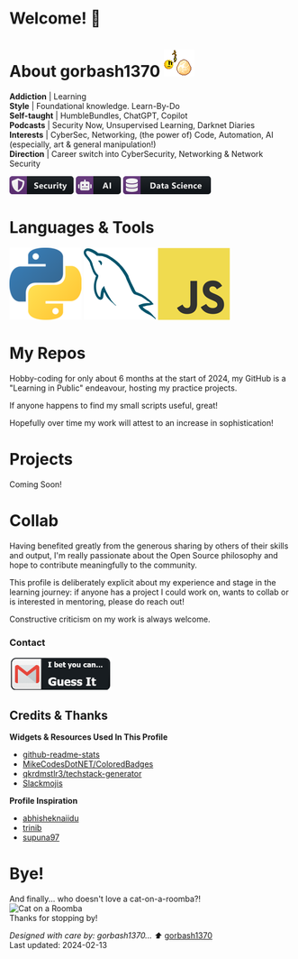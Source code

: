 # Welcome! 👋


# About gorbash1370 ![Dragon Egg](emojis/dragon_egg.gif)

**Addiction**  | Learning  
**Style** | Foundational knowledge. Learn-By-Do  
**Self-taught** | HumbleBundles, ChatGPT, Copilot  
**Podcasts** | Security Now, Unsupervised Learning, Darknet Diaries  
**Interests** | CyberSec, Networking, (the power of) Code, Automation, AI (especially, art & general manipulation!)  
**Direction**  | Career switch into CyberSecurity, Networking & Network Security  


![Badge Security](boring_README/security_small.png) ![Badge AI](boring_README/ai_small.png) ![Badge Data Science](boring_README/datascience_small.png)

# Languages & Tools

![Python](boring_README/python.png)
![MySQL](boring_README/mysql.png)
![JavaScript](boring_README/javascript.png)

# My Repos

Hobby-coding for only about 6 months at the start of 2024, my GitHub is a "Learning in Public" endeavour, hosting my practice projects.   

If anyone happens to find my small scripts useful, great!

Hopefully over time my work will attest to an increase in sophistication!

# Projects

Coming Soon! 

# Collab

Having benefited greatly from the generous sharing by others of their skills and output, I'm really passionate about the Open Source philosophy and hope to contribute meaningfully to the community. 

This profile is deliberately explicit about my experience and stage in the learning journey: if anyone has a project I could work on, wants to collab or is interested in mentoring, please do reach out! 

Constructive criticism on my work is always welcome.

### Contact

![Contact Image](boring_README/email_small.png)

## Credits & Thanks

**Widgets & Resources Used In This Profile**

- [github-readme-stats](https://github.com/anuraghazra/github-readme-stats)
- [MikeCodesDotNET/ColoredBadges](https://github.com/MikeCodesDotNET/ColoredBadges)
- [qkrdmstlr3/techstack-generator](https://github.com/qkrdmstlr3/techstack-generator)
- [Slackmojis](https://slackmojis.com/emojis/)

**Profile Inspiration**

- [abhisheknaiidu](https://github.com/abhisheknaiidu/awesome-github-profile-readme/blob/master/README.md)
- [trinib](https://github.com/trinib/trinib/blob/main/README.md)
- [supuna97](https://github.com/supuna97/supuna97)

# Bye!

And finally... who doesn't love a cat-on-a-roomba?!  
![Cat on a Roomba](https://imgur.com/LhiFkLt.gif)  
Thanks for stopping by!

*Designed with care by: gorbash1370... ⬆* [gorbash1370](https://github.com/gorbash1370)  
Last updated: 2024-02-13